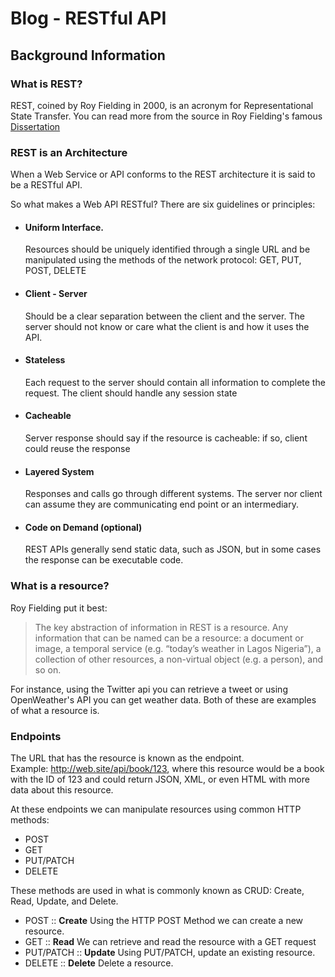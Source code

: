 # Blog - RESTful API

## Background Information
### What is REST?

REST, coined by Roy Fielding in 2000, is an acronym for Representational State Transfer. You can read more from the source in Roy Fielding's famous [Dissertation](https://www.ics.uci.edu/~fielding/pubs/dissertation/fielding_dissertation.pdf)

### REST is an Architecture

When a Web Service or API conforms to the REST architecture it is said to be a RESTful API.

So what makes a Web API RESTful?  There are six guidelines or principles:

- #### Uniform Interface.
    Resources should be uniquely identified through a single URL and be manipulated using the methods of the network protocol: GET, PUT, POST, DELETE
- #### Client - Server
    Should be a clear separation between the client and the server.  The server should not know or care what the client is and how it uses the API.
- #### Stateless
    Each request to the server should contain all information to complete the request.  The client should handle any session state
- #### Cacheable
    Server response should say if the resource is cacheable: if so, client could reuse the response
- #### Layered System
    Responses and calls go through different systems.  The server nor client can assume they are communicating end point or an intermediary.
- #### Code on Demand (optional)
    REST APIs generally send static data, such as JSON, but in some cases the response can be executable code.

### What is a resource?

Roy Fielding put it best:
> The  key  abstraction  of  information  in  REST  is  a  resource.  Any information  that  can  be named can be a resource: a document or image, a temporal service (e.g. “today’s weather in Lagos Nigeria”), a collection of other resources, a non-virtual object (e.g. a person), and so  on.

For instance, using the Twitter api you can retrieve a tweet or using OpenWeather's API you can get weather data.  Both of these are examples of what a resource is.

### Endpoints

The URL that has the resource is known as the endpoint.  
Example: http://web.site/api/book/123, where this resource would be a book with the ID of 123 and could return JSON, XML, or even HTML with more data about this resource.

At these endpoints we can manipulate resources using common HTTP methods:
- POST
- GET
- PUT/PATCH
- DELETE

These methods are used in what is commonly known as CRUD: Create, Read, Update, and Delete.
- POST :: **Create**  Using the HTTP POST Method we can create a new resource.
- GET :: **Read** We can retrieve and read the resource with a GET request
- PUT/PATCH :: **Update**  Using PUT/PATCH, update an existing resource.
- DELETE :: **Delete**  Delete a resource.